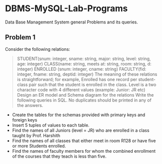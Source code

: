# DBMS-MySQL-Lab-Programs
Data Base Management System general Problems and its queries.

## Problem 1

Consider the following relations: 
> STUDENT(snum: integer, sname: string, major: string, level: string, age: integer) 
> CLASS(name: string, meets at: string, room: string, d: integer) 
> ENROLLED (snum: integer, cname: string) 
> FACULTY(fid: integer, fname: string, deptid: integer) 
The meaning of these relations is straightforward; for example, Enrolled has one record per student-class pair such that the student is enrolled in the class. Level is a two character code with 4 different values (example: Junior: JR etc)  Design an ER model and Schema diagram for the relations Write the following queries in SQL. No duplicates should be printed in any of the answers. 
- Create the tables for the schemas provided with primary keys and foreign keys 
- Insert 5 tuples of values to each table. 
- Find the names of all Juniors (level = JR) who are enrolled in a class taught by Prof. Harshith 
- Find the names of all classes that either meet in room R128 or have five or more Students enrolled. 
- Find the names of faculty members for whom the combined enrollment of the courses that they teach is less than five. 
